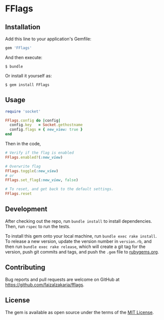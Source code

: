 # FFlags

## Installation

Add this line to your application's Gemfile:

```ruby
gem 'FFlags'
```

And then execute:

    $ bundle

Or install it yourself as:

    $ gem install FFlags

## Usage

```ruby
require 'socket'

FFlags.config do |config|
  config.key   = Socket.gethostname
  config.flags = { new_view: true }
end
```

Then in the code,

```ruby
# Verify if the flag is enabled
FFlags.enabled?(:new_view)

# Overwrite flag
FFlags.toggle(:new_view)
# or
FFlags.set_flag(:new_view, false)

# To reset, and get back to the default settings.
FFlags.reset
```

## Development

After checking out the repo, run `bundle install` to install dependencies. Then, run `rspec` to run the tests.

To install this gem onto your local machine, run `bundle exec rake install`. To release a new version, update the version number in `version.rb`, and then run `bundle exec rake release`, which will create a git tag for the version, push git commits and tags, and push the `.gem` file to [rubygems.org](https://rubygems.org).

## Contributing

Bug reports and pull requests are welcome on GitHub at https://github.com/faizalzakaria/fflags.

## License

The gem is available as open source under the terms of the [MIT License](https://opensource.org/licenses/MIT).
